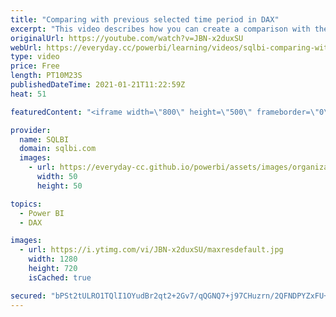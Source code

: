 ```yaml
---
title: "Comparing with previous selected time period in DAX"
excerpt: "This video describes how you can create a comparison with the previous time period in a visualization, regardless of whether the time periods are consecutive or not: https://sql.bi/526183/?aff=yt (Optimizing duplicated DAX expressions using variables)  How to learn DAX: https://www.sqlbi.com/guides/dax/?aff=yt"
originalUrl: https://youtube.com/watch?v=JBN-x2duxSU
webUrl: https://everyday.cc/powerbi/learning/videos/sqlbi-comparing-with-previous-selected-time-period-in-dax/
type: video
price: Free
length: PT10M23S
publishedDateTime: 2021-01-21T11:22:59Z
heat: 51

featuredContent: "<iframe width=\"800\" height=\"500\" frameborder=\"0\" src=\"https://www.youtube.com/embed/JBN-x2duxSU\" allow=\"accelerometer; autoplay; encrypted-media; gyroscope; picture-in-picture\" allowfullscreen></iframe>"

provider:
  name: SQLBI
  domain: sqlbi.com
  images:
    - url: https://everyday-cc.github.io/powerbi/assets/images/organizations/sqlbi.com-50x50.jpg
      width: 50
      height: 50

topics:
  - Power BI
  - DAX

images:
  - url: https://i.ytimg.com/vi/JBN-x2duxSU/maxresdefault.jpg
    width: 1280
    height: 720
    isCached: true

secured: "bPSt2tULRO1TQlI1OYudBr2qt2+2Gv7/qQGNQ7+j97CHuzrn/2QFNDPYZxFU+lER3s5cV68P2dO654dtcJrxBg9JLXl0fINUl4PBUp3Hvqo/k7XExitUHdNsCyIbg+uVz6/vuTW77EJD+Ems3jTfqeSrySlA4OxjSPaMZkrJ0aWdjDapzlsjgsBw69vhTvOC9uECewj8eZ+TQQHmcSibQmNp8uhMbPnaHmOhOopzLmRGxZ1VTdSkMqkdaOacHc5T8zDeZ4KMW/1RJGDG6oWBpSLoh3CBJYmu+ls7T2Dq1qBN579oJ5+j/MYLq9a1GwMpXLUX5icLUS4qM5p/bq8YPlVrUMQurP8VzFZjfmQoVwTayx8cuZ4NEfLGuJpMlbbLhdYVcJzBne5lXaSOvvrqhLkZhZ7ZdWrnJcfajejKrEo=;MnMEAjb3QAOFbBJDZorBeQ=="
---
```


